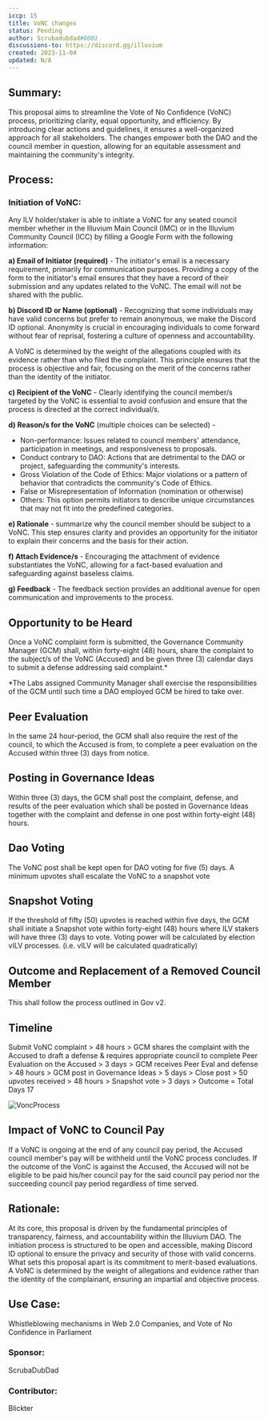```yaml
---
iccp: 15
title: VoNC changes
status: Pending
author: Scrubadubdad#0001
discussions-to: https://discord.gg/illuvium
created: 2023-11-04
updated: N/A
---
```


## Summary:

This proposal aims to streamline the Vote of No Confidence (VoNC) process, prioritizing clarity, equal opportunity, and efficiency. By introducing clear actions and guidelines, it ensures a well-organized approach for all stakeholders. The changes empower both the DAO and the council member in question, allowing for an equitable assessment and maintaining the community's integrity. 

## Process:

### Initiation of VoNC:

Any ILV holder/staker is able to initiate a VoNC for any seated council member whether in the Illuvium Main Council (IMC) or in the Illuvium Community Council (ICC) by filling a Google Form with the following information:

**a) Email of Initiator (required)** - The initiator's email is a necessary requirement, primarily for communication purposes. Providing a copy of the form to the initiator's email ensures that they have a record of their submission and any updates related to the VoNC. The email will not be shared with the public.

**b) Discord ID or Name (optional)** - Recognizing that some individuals may have valid concerns but prefer to remain anonymous, we make the Discord ID optional. Anonymity is crucial in encouraging individuals to come forward without fear of reprisal, fostering a culture of openness and accountability. 

A VoNC is determined by the weight of the allegations coupled with its evidence rather than who filed the complaint. This principle ensures that the process is objective and fair, focusing on the merit of the concerns rather than the identity of the initiator.

**c) Recipient of the VoNC** -  Clearly identifying the council member/s targeted by the VoNC is essential to avoid confusion and ensure that the process is directed at the correct individual/s.

**d) Reason/s for the VoNC** (multiple choices can be selected) -
- Non-performance: Issues related to council members' attendance, participation in meetings, and responsiveness to proposals.
- Conduct contrary to DAO: Actions that are detrimental to the DAO or project, safeguarding the community's interests.
- Gross Violation of the Code of Ethics: Major violations or a pattern of behavior that contradicts the community's Code of Ethics.
- False or Misrepresentation of Information (nomination or otherwise)
- Others: This option permits initiators to describe unique circumstances that may not fit into the predefined categories.

**e) Rationale** - summarize why the council member should be subject to a VoNC. This step ensures clarity and provides an opportunity for the initiator to explain their concerns and the basis for their action.

**f) Attach Evidence/s** - Encouraging the attachment of evidence substantiates the VoNC, allowing for a fact-based evaluation and safeguarding against baseless claims.

**g) Feedback** - The feedback section provides an additional avenue for open communication and improvements to the process.

## Opportunity to be Heard

Once a VoNC complaint form is submitted, the Governance Community Manager (GCM) shall, within forty-eight (48) hours, share the complaint to the subject/s of the VoNC (Accused) and be given three (3) calendar days to submit a defense addressing said complaint.*

*The Labs assigned Community Manager shall exercise the responsibilities of the GCM until such time a DAO employed GCM be hired to take over.

## Peer Evaluation

In the same 24 hour-period, the GCM shall also require the rest of the council, to which the Accused is from, to complete a peer evaluation on the Accused within three (3) days from notice. 

## Posting in Governance Ideas

Within three (3) days, the GCM shall post the complaint, defense, and results of the peer evaluation which shall be posted in Governance Ideas together with the complaint and defense in one post within forty-eight (48) hours.

## Dao Voting

The VoNC post shall be kept open for DAO voting for five (5) days. A minimum upvotes shall escalate the VoNC to a snapshot vote

## Snapshot Voting

If the threshold of fifty (50) upvotes is reached within five days, the GCM shall initiate a Snapshot vote within forty-eight (48) hours where ILV stakers will have three (3) days to vote. Voting power will be calculated by election vILV processes. (i.e. vILV will be calculated quadratically)

## Outcome and Replacement of a Removed Council Member

This shall follow the process outlined in Gov v2.

## Timeline

Submit VoNC complaint > 48 hours > GCM shares the complaint with the Accused to draft a defense & requires appropriate council to complete Peer Evaluation on the Accused > 3 days > GCM receives Peer Eval and defense > 48 hours > GCM post in Governance Ideas > 5 days > Close post > 50 upvotes received > 48 hours > Snapshot vote > 3 days > Outcome = Total Days 17 

![VoncProcess](https://github.com/Garfoo/IIP-ICCPs/blob/master/assets/iccp-15/VONC%20process.png)

## Impact of VoNC to Council Pay

If a VoNC is ongoing at the end of any council pay period, the Accused council member's pay will be withheld until the VoNC process concludes. If the outcome of the VonC is against the Accused, the Accused will not be eligible to be paid his/her council pay for the said council pay period nor the succeeding council pay period regardless of time served.

## Rationale:

At its core, this proposal is driven by the fundamental principles of transparency, fairness, and accountability within the Illuvium DAO. The initiation process is structured to be open and accessible, making Discord ID optional to ensure the privacy and security of those with valid concerns. What sets this proposal apart is its commitment to merit-based evaluations. A VoNC is determined by the weight of allegations and evidence rather than the identity of the complainant, ensuring an impartial and objective process. 

## Use Case:
Whistleblowing mechanisms in Web 2.0 Companies, and Vote of No Confidence in Parliament

### Sponsor:
ScrubaDubDad

### Contributor:
Blickter
